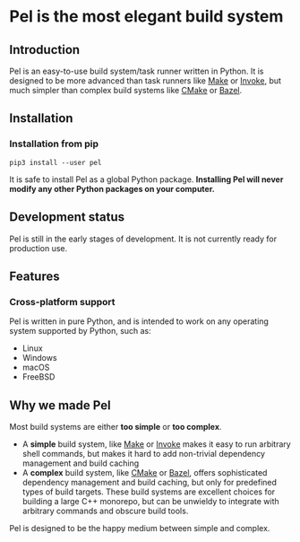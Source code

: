 # Pel is the most elegant build system
## Introduction

Pel is an easy-to-use build system/task runner written in Python. It is designed to be more advanced than task runners like [Make](https://www.gnu.org/software/make/) or [Invoke](https://www.pyinvoke.org/), but much simpler than complex build systems like [CMake](https://cmake.org/) or [Bazel](https://bazel.build/).

## Installation

### Installation from pip

```
pip3 install --user pel
```

It is safe to install Pel as a global Python package. **Installing Pel will never modify any other Python packages on your computer.**

## Development status

Pel is still in the early stages of development. It is not currently ready for production use.

## Features

### Cross-platform support

Pel is written in pure Python, and is intended to work on any operating system supported by Python, such as:
* Linux
* Windows
* macOS
* FreeBSD

## Why we made Pel

Most build systems are either **too simple** or **too complex**.

 * A **simple** build system, like [Make](https://www.gnu.org/software/make/) or [Invoke](https://www.pyinvoke.org/) makes it easy to run arbitrary shell commands, but makes it hard to add non-trivial dependency management and build caching
 * A **complex** build system, like [CMake](https://cmake.org/) or [Bazel](https://bazel.build/), offers sophisticated dependency management and build caching, but only for predefined types of build targets. These build systems are excellent choices for building a large C++ monorepo, but can be unwieldy to integrate with arbitrary commands and obscure build tools.

Pel is designed to be the happy medium between simple and complex.
